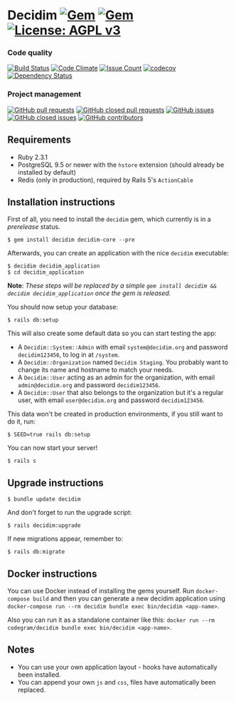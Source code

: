 # Decidim [![Gem](https://img.shields.io/gem/v/decidim.svg)](https://rubygems.org/gems/decidim) [![Gem](https://img.shields.io/gem/dt/decidim.svg)](https://rubygems.org/gems/decidim) [![License: AGPL v3](https://img.shields.io/badge/License-AGPL%20v3-blue.svg)](https://github.com/codegram/decidim/blob/master/LICENSE.txt)

### Code quality
[![Build Status](https://img.shields.io/travis/codegram/decidim.svg)](https://travis-ci.org/codegram/decidim)
[![Code Climate](https://img.shields.io/codeclimate/github/codegram/decidim.svg)](https://codeclimate.com/github/codegram/decidim/trends)
[![Issue Count](https://img.shields.io/codeclimate/issues/github/codegram/decidim.svg)](https://codeclimate.com/github/codegram/decidim/issues)
[![codecov](https://img.shields.io/codecov/c/github/codegram/decidim.svg)](https://codecov.io/gh/codegram/decidim)
[![Dependency Status](https://img.shields.io/gemnasium/codegram/decidim.svg)](https://gemnasium.com/github.com/codegram/decidim)

### Project management
[![GitHub pull requests](https://img.shields.io/github/issues-pr/codegram/decidim.svg)](https://github.com/codegram/decidim/pulls)
[![GitHub closed pull requests](https://img.shields.io/github/issues-pr-closed/codegram/decidim.svg)](https://github.com/codegram/decidim/pulls?utf8=%E2%9C%93&q=is%3Apr%20is%3Aclosed)
[![GitHub issues](https://img.shields.io/github/issues/codegram/decidim.svg)](https://github.com/codegram/decidim/issues)
[![GitHub closed issues](https://img.shields.io/github/issues-closed/codegram/decidim.svg)](https://github.com/codegram/decidim/issues?utf8=%E2%9C%93&q=is%3Aissue%20is%3Aclosed)
[![GitHub contributors](https://img.shields.io/github/contributors/codegram/decidim.svg)](https://github.com/codegram/decidim/graphs/contributors)

## Requirements

* Ruby 2.3.1
* PostgreSQL 9.5 or newer with the `hstore` extension (should already be installed by default)
* Redis (only in production), required by Rails 5's `ActionCable`

## Installation instructions

First of all, you need to install the `decidim` gem, which currently is in a *prerelease* status.

```
$ gem install decidim decidim-core --pre
```

Afterwards, you can create an application with the nice `decidim` executable:

```
$ decidim decidim_application
$ cd decidim_application
```

**Note**: *These steps will be replaced by a simple `gem install decidim && decidim decidim_application` once the gem is released.*

You should now setup your database:

```
$ rails db:setup
```

This will also create some default data so you can start testing the app:

* A `Decidim::System::Admin` with email `system@decidim.org` and password
 `decidim123456`, to log in at `/system`.
* A `Decidim::Organization` named `Decidim Staging`. You probably want to
  change its name and hostname to match your needs.
* A `Decidim::User` acting as an admin for the organization, with email
 `admin@decidim.org` and password `decidim123456`.
* A `Decidim::User` that also belongs to the organization but it's a regular
  user, with email `user@decidim.org` and password `decidim123456`.

This data won't be created in production environments, if you still want to do it, run:

```
$ SEED=true rails db:setup
```

You can now start your server!

```
$ rails s
```

## Upgrade instructions

```
$ bundle update decidim
```

And don't forget to run the upgrade script:

```
$ rails decidim:upgrade
```

If new migrations appear, remember to:

```
$ rails db:migrate
```

## Docker instructions

You can use Docker instead of installing the gems yourself. Run `docker-compose build` and then you can generate a new decidim application using `docker-compose run --rm decidim bundle exec bin/decidim <app-name>`.

Also you can run it as a standalone container like this:
`docker run --rm codegram/decidim bundle exec bin/decidim <app-name>`.

## Notes

* You can use your own application layout - hooks have automatically been installed.
* You can append your own `js` and `css`, files have automatically been replaced.
